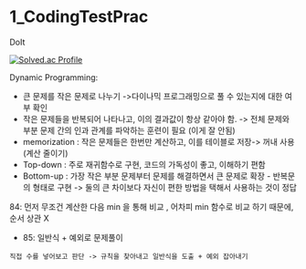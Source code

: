 # 1_CodingTestPrac
DoIt

[![Solved.ac Profile](http://mazassumnida.wtf/api/generate_badge?boj=kjh307ok)](https://solved.ac/kjh307ok)<br/>

Dynamic Programming:
- 큰 문제를 작은 문제로 나누기 ->다이나믹 프로그래밍으로 풀 수 있는지에 대한 여부 확인
- 작은 문제들을 반복되어 나타나고, 이의 결과값이 항상 같아야 함. -> 전체 문제와 부분 문제 간의 인과 관계를 파악하는 훈련이 필요 (이게 잘 안됨)
- memorization : 작은 문제들은 한번만 계산하고, 이를 테이블로 저장-> 꺼내 사용(계산 줄이기) 
- Top-down : 주로 재귀함수로 구현, 코드의 가독성이 좋고, 이해하기 편함
- Bottom-up : 가장 작은 부분 문제부터 문제를 해결하면서 큰 문제로 확장 - 반복문의 형태로 구현 
-> 둘의 큰 차이보다 자신이 편한 방법을 택해서 사용하는 것이 정답


84: 먼저 무조건 계산한 다음 min 을 통해 비교 , 어차피 min 함수로 비교 하기 때문에, 순서 상관 X
- 85:  일반식 + 예외로 문제풀이 
```
직접 수를 넣어보고 판단 -> 규칙을 찾아내고 일반식을 도출 + 예외 잡아내기
```
